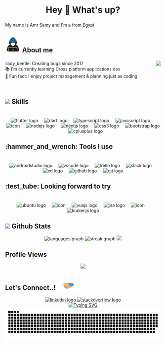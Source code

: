 <br clear="both">

<h1 align="center">Hey 👋 What's up?</h1>

###

<p align="left">My name is Amr Samy and I'm a from Egypt</p>


###

## <picture><img src = "https://github.com/0xAbdulKhalid/0xAbdulKhalid/raw/main/assets/mdImages/about_me.gif" width = 50px></picture> **About me**

###
<img align="right" height=150px src="https://user-images.githubusercontent.com/74038190/212748830-4c709398-a386-4761-84d7-9e10b98fbe6e.gif">

<p align="left">:lady_beetle: Creating bugs since 2017<br>📚 I'm currently learning Cross platform applications dev<br>🎲 Fun fact: I enjoy project management & planning just as coding</p>
<br>



## <img src="https://media2.giphy.com/media/QssGEmpkyEOhBCb7e1/giphy.gif?cid=ecf05e47a0n3gi1bfqntqmob8g9aid1oyj2wr3ds3mg700bl&rid=giphy.gif" width ="25"><b> Skills</b>

###

<br clear="both">

<div align="center">
  <img src="https://cdn.jsdelivr.net/gh/devicons/devicon/icons/flutter/flutter-original.svg" height="40" alt="flutter logo"  />
  <img width="12" />
  <img src="https://cdn.jsdelivr.net/gh/devicons/devicon/icons/dart/dart-original.svg" height="40" alt="dart logo"  />
  <img width="12" />
<!--   <img src="https://cdn.jsdelivr.net/gh/devicons/devicon/icons/react/react-original.svg" height="40" alt="react logo"  /> -->
  <img src="https://cdn.jsdelivr.net/gh/devicons/devicon/icons/typescript/typescript-original.svg" height="40" alt="typescript logo"  />
  <img width="12" />
  <img src="https://cdn.jsdelivr.net/gh/devicons/devicon/icons/javascript/javascript-original.svg" height="40" alt="javascript logo"  />
  <img width="12" />
    <img src="https://techstack-generator.vercel.app/react-icon.svg" alt="icon" width="65" height="40" />
  <img width="12" />
  <img src="https://cdn.jsdelivr.net/gh/devicons/devicon/icons/nodejs/nodejs-original.svg" height="40" alt="nodejs logo"  />
  <img width="12" />
  <img src="https://cdn.jsdelivr.net/gh/devicons/devicon/icons/nextjs/nextjs-original.svg" height="40" alt="nextjs logo"  />
  <img width="12" />
  <img src="https://cdn.jsdelivr.net/gh/devicons/devicon/icons/css3/css3-original.svg" height="40" alt="css3 logo"  />
  <img width="12" />
  <img src="https://cdn.jsdelivr.net/gh/devicons/devicon/icons/bootstrap/bootstrap-original.svg" height="40" alt="bootstrap logo"  />
  <img width="12" />
  <img src="https://cdn.jsdelivr.net/gh/devicons/devicon/icons/cplusplus/cplusplus-original.svg" height="40" alt="cplusplus logo"  />
</div>

###

<h2 align="left">:hammer_and_wrench: Tools I use</h2>

###

<br clear="both">

<div align="center">
  <img src="https://cdn.jsdelivr.net/gh/devicons/devicon/icons/androidstudio/androidstudio-original.svg" height="40" alt="androidstudio logo"  />
  <img width="12" />
  <img src="https://cdn.jsdelivr.net/gh/devicons/devicon/icons/vscode/vscode-original.svg" height="40" alt="vscode logo"  />
  <img width="12" />
  <img src="https://cdn.jsdelivr.net/gh/devicons/devicon/icons/trello/trello-plain.svg" height="40" alt="trello logo"  />
  <img width="12" />
  <img src="https://cdn.jsdelivr.net/gh/devicons/devicon/icons/slack/slack-original.svg" height="40" alt="slack logo"  />
  <img width="12" />
  <img src="https://cdn.jsdelivr.net/gh/devicons/devicon/icons/xd/xd-plain.svg" height="40" alt="xd logo"  />
  <img width="12" />
  <img src="https://cdn.jsdelivr.net/gh/devicons/devicon/icons/github/github-original.svg" height="40" alt="github logo"  />
  <img width="12" />
  <img src="https://cdn.jsdelivr.net/gh/devicons/devicon/icons/git/git-original.svg" height="40" alt="git logo"  />
</div>

###

<h2 align="left">:test_tube: Looking forward to try</h2>

###

<br clear="both">

<div align="center">
  <img src="https://cdn.jsdelivr.net/gh/devicons/devicon/icons/ubuntu/ubuntu-plain.svg" height="40" alt="ubuntu logo"  />
  <img width="12" />
  <img src="https://techstack-generator.vercel.app/docker-icon.svg" alt="icon" width="65" height="40" />
  <img width="12" />
  <img src="https://cdn.jsdelivr.net/gh/devicons/devicon/icons/vuejs/vuejs-original.svg" height="40" alt="vuejs logo"  />
  <img width="12" />
  <img src="https://cdn.jsdelivr.net/gh/devicons/devicon/icons/jira/jira-original.svg" height="40" alt="jira logo"  />
  <img width="12" />
  <img src="https://techstack-generator.vercel.app/kubernetes-icon.svg" alt="icon" width="65" height="40" />
  <img width="12" />
  <img src="https://cdn.jsdelivr.net/gh/devicons/devicon/icons/krakenjs/krakenjs-original.svg" height="40" alt="krakenjs logo"  />
</div>

###

## <img src="https://media.giphy.com/media/iY8CRBdQXODJSCERIr/giphy.gif" width="35"><b> Github Stats </b>

<div align="center">

  <img src="https://github-readme-stats.vercel.app/api/top-langs?username=Amr-Samy&locale=en&hide_title=false&layout=compact&card_width=320&langs_count=5&theme=vue-dark&hide_border=true&order=2" height="150" alt="languages graph"  />
  <img src="https://streak-stats.demolab.com?user=Amr-Samy&locale=en&mode=daily&theme=vue-dark&hide_border=true&border_radius=5&order=3" height="150" alt="streak graph"  />

  <img src="https://github-readme-stats.vercel.app/api?username=Amr-Samy&theme=vue-dark&show_icons=true&include_all_commits=true&count_private=true&hide_border=true" />

</div>

###

<h2 align="left">Profile Views</h2>
<div align="center">
  <img src="https://profile-counter.glitch.me/Amr-Samy/count.svg?"  />
</div>

###

## <b> Let's Connect..!</b><img src="https://github.com/0xAbdulKhalid/0xAbdulKhalid/raw/main/assets/mdImages/handshake.gif" width ="80">

<div align="center">
  <a href="https://www.linkedin.com/in/amr-samy-a0325814b/" target="_blank">
    <img src="https://raw.githubusercontent.com/maurodesouza/profile-readme-generator/master/src/assets/icons/social/linkedin/default.svg" width="52" height="40" alt="linkedin logo"  />
  </a>
  <a href="https://stackoverflow.com/users/9990937/amr-samy" target="_blank">
    <img src="https://raw.githubusercontent.com/maurodesouza/profile-readme-generator/master/src/assets/icons/social/stackoverflow/default.svg" width="52" height="40" alt="stackoverflow logo"  />
  </a>
</div>

<div align="center">
<a href="https://git.io/typing-svg"><img src="https://readme-typing-svg.demolab.com?font=Fira+Code&duration=3000&pause=1000&color=41B883&center=true&width=435&lines=Typing+Speed+50+WPM" alt="Typing SVG" /></a>
</div>

<div align="center">
  <a href="https://github.com/Amr-Samy">
  <img  src="https://github.com/1999AZZAR/1999AZZAR/blob/main/resources/img/grid-snake.svg"
       alt="snake" /></a>
</div>

###


###



###
